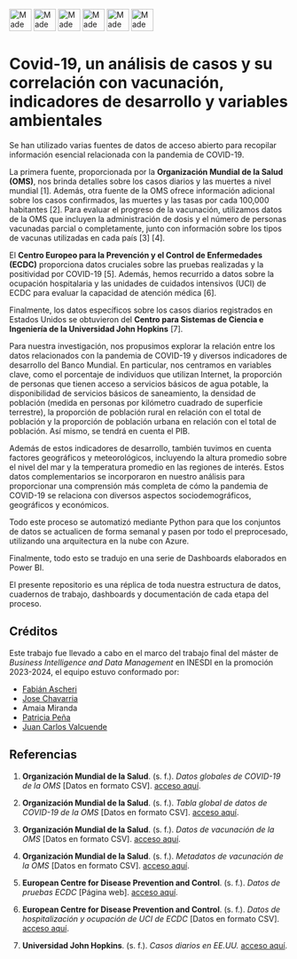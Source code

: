 <p align="left">
  <a href="https://www.python.org/"><img src="http://ForTheBadge.com/images/badges/made-with-python.svg" alt="Made with Python" height="40"/></a>
  <a href="https://jupyter.org/try"><img src="https://img.shields.io/badge/Made%20with-Jupyter-orange?style=for-the-badge&logo=Jupyter" alt="Made with Jupyter" height="40"/></a>
  <a href="https://www.mysql.com/"><img src="https://img.shields.io/badge/Made%20with-MySQL-blue?style=for-the-badge&logo=MySQL" alt="Made with MySQL" height="40"/></a>
  <a href="https://azure.microsoft.com/"><img src="https://img.shields.io/badge/Made%20with-Azure-blueviolet?style=for-the-badge&logo=Microsoft-Azure" alt="Made with Azure" height="40"/></a>
  <a href="https://powerbi.microsoft.com/"><img src="https://img.shields.io/badge/Made%20with-PowerBI-yellow?style=for-the-badge&logo=Power-BI" alt="Made with Power BI" height="40"/></a>
  <a href="https://www.microsoft.com/en-us/microsoft-365/excel"><img src="https://img.shields.io/badge/Made%20with-Excel-green?style=for-the-badge&logo=Microsoft-Excel" alt="Made with Excel" height="40"/></a>
</p>

# Covid-19, un análisis de casos y su correlación con vacunación, indicadores de desarrollo y variables ambientales

Se han utilizado varias fuentes de datos de acceso abierto para recopilar información esencial relacionada con la pandemia de COVID-19.

La primera fuente, proporcionada por la **Organización Mundial de la Salud (OMS)**, nos brinda detalles sobre los casos diarios y las muertes a nivel mundial [1]. Además, otra fuente de la OMS ofrece información adicional sobre los casos confirmados, las muertes y las tasas por cada 100,000 habitantes [2]. Para evaluar el progreso de la vacunación, utilizamos datos de la OMS que incluyen la administración de dosis y el número de personas vacunadas parcial o completamente, junto con información sobre los tipos de vacunas utilizadas en cada país [3] [4].

El **Centro Europeo para la Prevención y el Control de Enfermedades (ECDC)** proporciona datos cruciales sobre las pruebas realizadas y la positividad por COVID-19 [5]. Además, hemos recurrido a datos sobre la ocupación hospitalaria y las unidades de cuidados intensivos (UCI) de ECDC para evaluar la capacidad de atención médica [6].

Finalmente, los datos específicos sobre los casos diarios registrados en Estados Unidos se obtuvieron del **Centro para Sistemas de Ciencia e Ingeniería de la Universidad John Hopkins** [7].

Para nuestra investigación, nos propusimos explorar la relación entre los datos relacionados con la pandemia de COVID-19 y diversos indicadores de desarrollo del Banco Mundial. En particular, nos centramos en variables clave, como el porcentaje de individuos que utilizan Internet, la proporción de personas que tienen acceso a servicios básicos de agua potable, la disponibilidad de servicios básicos de saneamiento, la densidad de población (medida en personas por kilómetro cuadrado de superficie terrestre), la proporción de población rural en relación con el total de población y la proporción de población urbana en relación con el total de población. Así mismo, se tendrá en cuenta el PIB.

Además de estos indicadores de desarrollo, también tuvimos en cuenta factores geográficos y meteorológicos, incluyendo la altura promedio sobre el nivel del mar y la temperatura promedio en las regiones de interés. Estos datos complementarios se incorporaron en nuestro análisis para proporcionar una comprensión más completa de cómo la pandemia de COVID-19 se relaciona con diversos aspectos sociodemográficos, geográficos y económicos.

Todo este proceso se automatizó mediante Python para que los conjuntos de datos se actualicen de forma semanal y pasen por todo el preprocesado, utilizando una arquitectura en la nube con Azure.

Finalmente, todo esto se tradujo en una serie de Dashboards elaborados en Power BI.

El presente repositorio es una réplica de toda nuestra estructura de datos, cuadernos de trabajo, dashboards y documentación de cada etapa del proceso.


## Créditos

Este trabajo fue llevado a cabo en el marco del trabajo final del máster de _Business Intelligence and Data Management_ en INESDI en la promoción 2023-2024, el equipo estuvo conformado por:

- [Fabián Ascheri](https://www.linkedin.com/in/fabian-ascheri-26456a2b/)
- [Jose Chavarria](https://www.linkedin.com/in/jose-chavarria-ab911a54/)
- Amaia Miranda
- [Patricia Peña](https://www.linkedin.com/in/patricia-pena-torres/)
- [Juan Carlos Valcuende](https://www.linkedin.com/in/juan-carlos-valcuende-alaez-b5952ba1/)

## Referencias


1. **Organización Mundial de la Salud**. (s. f.). *Datos globales de COVID-19 de la OMS* [Datos en formato CSV]. [acceso aquí](https://covid19.who.int/WHO-COVID-19-global-data.csv).

2. **Organización Mundial de la Salud**. (s. f.). *Tabla global de datos de COVID-19 de la OMS* [Datos en formato CSV]. [acceso aquí](https://covid19.who.int/WHO-COVID-19-global-table-data.csv).

3. **Organización Mundial de la Salud**. (s. f.). *Datos de vacunación de la OMS* [Datos en formato CSV]. [acceso aquí](https://covid19.who.int/who-data/vaccination-data.csv).

4. **Organización Mundial de la Salud**. (s. f.). *Metadatos de vacunación de la OMS* [Datos en formato CSV]. [acceso aquí](https://covid19.who.int/who-data/vaccination-metadata.csv).

5. **European Centre for Disease Prevention and Control**. (s. f.). *Datos de pruebas ECDC* [Página web]. [acceso aquí](https://opendata.ecdc.europa.eu/covid19/testing/).

6. **European Centre for Disease Prevention and Control**. (s. f.). *Datos de hospitalización y ocupación de UCI de ECDC* [Datos en formato CSV]. [acceso aquí](https://www.ecdc.europa.eu/en/publications-data/download-data-hospital-and-icu-admission-rates-and-current-occupancy-covid-19).

7. **Universidad John Hopkins**. (s. f.). *Casos diarios en EE.UU.* [acceso aquí](https://github.com/CSSEGISandData/COVID-19/tree/master/csse_covid_19_data/csse_covid_19_daily_reports_us).
